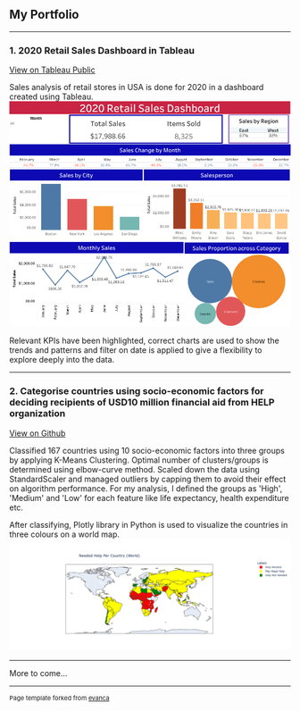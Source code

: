 ## My Portfolio

---
### 1. 2020 Retail Sales Dashboard in Tableau
[View on Tableau Public](https://public.tableau.com/views/2020RetailSalesDashboard/2020RetailSalesDashboard?:language=en-GB&:display_count=n&:origin=viz_share_link)

Sales analysis of retail stores in USA is done for 2020 in a dashboard created using Tableau.
<img src="images/2020 Retail Sales Dashboard.png?raw=true"/>

Relevant KPIs have been highlighted, correct charts are used to show the trends and patterns and filter on date is applied to give a flexibility to explore deeply into the data.

---

### 2. Categorise countries using socio-economic factors for deciding recipients of USD10 million financial aid from HELP organization
[View on Github](/https://github.com/vatsalmandalia/Country-Data-Kmeans-Clustering.git)

Classified 167 countries using 10 socio-economic factors into three groups by applying K-Means Clustering. Optimal number of clusters/groups is determined using elbow-curve method. Scaled down the data using StandardScaler and managed outliers by capping them to avoid their effect on algorithm performance. For my analysis, I defined the groups as 'High', 'Medium' and 'Low' for each feature like life expectancy, health expenditure etc.

After classifying, Plotly library in Python is used to visualize the countries in three colours on a world map.
<img src="images/Categorized_Countries_World_Map.png?raw=true"/>

---
More to come...

---
<p style="font-size:11px">Page template forked from <a href="https://github.com/evanca/quick-portfolio">evanca</a></p>
<!-- Remove above link if you don't want to attibute -->
